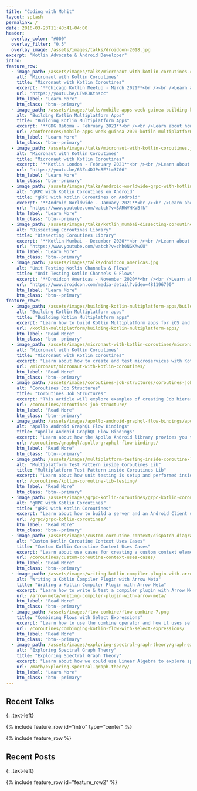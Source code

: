 ```yaml
---
title: "Coding with Mohit"
layout: splash
permalink: /
date: 2016-03-23T11:48:41-04:00
header:
  overlay_color: "#000"
  overlay_filter: "0.5"
  overlay_image: /assets/images/talks/droidcon-2018.jpg
excerpt: "Kotlin Advocate & Android Developer"
intro:
feature_row:
  - image_path: /assets/images/talks/micronaut-with-kotlin-coroutines-chicago-kotlin-meetup.png
    alt: "Micronaut with Kotlin Coroutines"
    title: "Micronaut with Kotlin Coroutines"
    excerpt: '**Chicago Kotlin Meetup - March 2021**<br /><br />Learn about how to use Micornaut with Kotlin coroutines.'
    url: "https://youtu.be/LTwRJKtnscc"
    btn_label: "Learn More"
    btn_class: "btn--primary"
  - image_path: /assets/images/talks/mobile-apps-week-guinea-building-kotlin-multiplatform-apps.jpg
    alt: "Building Kotlin Multiplatform Apps"
    title: "Building Kotlin Multiplatform Apps"
    excerpt: '**GDG Ratoma - February 2021**<br /><br />Learn about how to build Kotlin multiplatform apps.'
    url: /conferences/mobile-apps-week-guinea-2020-kotiln-multiplatform/
    btn_label: "Learn More"
    btn_class: "btn--primary"
  - image_path: /assets/images/talks/micronaut-with-kotlin-coroutines.jpg
    alt: "Micronaut with Kotlin Coroutines"
    title: "Micronaut with Kotlin Coroutines"
    excerpt: '**Kotlin London - February 2021**<br /><br />Learn about how to build microservices with Micronaut.'
    url: "https://youtu.be/63Zc4DJPr8E?t=3706"
    btn_label: "Learn More"
    btn_class: "btn--primary"
  - image_path: /assets/images/talks/android-worldwide-grpc-with-kotlin-coroutines.jpg
    alt: "gRPC with Kotlin Coroutines on Android"
    title: "gRPC with Kotlin Coroutines on Android"
    excerpt: '**Android Worldwide - January 2021**<br /><br />Learn about how to use gRPC with Kotlin coroutines on Android.'
    url: "https://www.youtube.com/watch?v=3ARWVHKVBfk"
    btn_label: "Learn More"
    btn_class: "btn--primary"
  - image_path: /assets/images/talks/kotlin_mumbai-dissecting-coroutines-library.jpeg
    alt: "Dissecting Coroutines Library"
    title: "Dissecting Coroutines Library"
    excerpt: '**Kotlin Mumbai - December 2020**<br /><br />Learn about advanced and lesser known features in the coroutines library.'
    url: "https://www.youtube.com/watch?v=zhh0NGKAwQU"
    btn_label: "Learn More"
    btn_class: "btn--primary"
  - image_path: /assets/images/talks/droidcon_americas.jpg
    alt: "Unit Testing Kotlin Channels & Flows"
    title: "Unit Testing Kotlin Channels & Flows"
    excerpt: '**Droidcon Americas - November 2020**<br /><br />Learn about how to write unit tests for channels and flows'
    url: "https://www.droidcon.com/media-detail?video=481196790"
    btn_label: "Learn More"
    btn_class: "btn--primary"
feature_row2:
  - image_path: /assets/images/building-kotlin-multiplatform-apps/building-kotlin-multiplatform-apps.jpeg
    alt: "Building Kotlin Multiplatform apps"
    title: "Building Kotlin Multiplatform apps"
    excerpt: "Learn how to build Kotlin Multiplatform apps for iOS and Android with Ktor, Kotlinx Serilization and SQL Delight."
    url: /kotlin-multiplatform/building-kotlin-multiplatform-apps/
    btn_label: "Read More"
    btn_class: "btn--primary"
  - image_path: /assets/images/micronaut-with-kotlin-coroutines/micronaut-with-kotlin-coroutines.jpeg
    alt: "Micronaut with Kotlin Coroutines"
    title: "Micronaut with Kotlin Coroutines"
    excerpt: "Learn about how to create and test microservices with Kotlin coroutines using the Micronaut framework."
    url: /micronaut/micronaut-with-kotlin-coroutines/
    btn_label: "Read More"
    btn_class: "btn--primary"
  - image_path: /assets/images/coroutines-job-structures/coroutines-job-sructures-image-0.png
    alt: "Coroutines Job Structures"
    title: "Coroutines Job Structures"
    excerpt: "This article will explore examples of creating Job hierarchies, their effect on cancellation, and Supervisor Jobs."
    url: /coroutines/coroutines-job-structure/
    btn_label: "Read More"
    btn_class: "btn--primary"
  - image_path: /assets/images/apollo-android-graphql-flow-bindings/apollo-android-graphql-flow-bindings.png
    alt: "Apollo Android GraphQL Flow Bindings"
    title: "Apollo Android GraphQL Flow Bindings"
    excerpt: "Learn about how the Apollo Android library provides you the ability to use Flows."
    url: /coroutines/graphql/apollo-graphql-flow-bindings/
    btn_label: "Read More"
    btn_class: "btn--primary"
  - image_path: /assets/images/multiplatform-testing-inside-coroutine-lib/test-base-diagram.png
    alt: "Multiplatform Test Pattern inside Coroutines Lib"
    title: "Multiplatform Test Pattern inside Coroutines Lib"
    excerpt: "Learn about how unit testing is setup and performed inside the Kotlin coroutines library."
    url: /coroutines/kotlin-coroutine-lib-testing/
    btn_label: "Read More"
    btn_class: "btn--primary"
  - image_path: /assets/images/grpc-kotlin-coroutines/grpc-kotlin-coroutines-1.png
    alt: "gRPC with Kotlin Coroutines"
    title: "gRPC with Kotlin Coroutines"
    excerpt: "Learn about how to build a server and an Android Client using the gRPC-Kotlin library with coroutines."
    url: /grpc/grpc-kotlin-coroutines/
    btn_label: "Read More"
    btn_class: "btn--primary"
  - image_path: /assets/images/custom-coroutine-context/dispatch-diagram.jpeg
    alt: "Custom Kotlin Coroutine Context Uses Cases"
    title: "Custom Kotlin Coroutine Context Uses Cases"
    excerpt: "Learn about use cases for creating a custom context element. I'll share use cases for dispatcher provider, thread local data and database transactions."
    url: /coroutines/custom-coroutine-context-uses-cases/
    btn_label: "Read More"
    btn_class: "btn--primary"
  - image_path: /assets/images/writing-kotlin-compiler-plugin-with-arrow-meta/arrow-meta-kotlin-compiler-plugin-2.gif
    alt: "Writing a Kotlin Compiler Plugin with Arrow Meta"
    title: "Writing a Kotlin Compiler Plugin with Arrow Meta"
    excerpt: "Learn how to write & test a compiler plugin with Arrow Meta. I will share with you how to build an example plugin."
    url: /arrow-meta/writing-compiler-plugin-with-arrow-meta/
    btn_label: "Read More"
    btn_class: "btn--primary"
  - image_path: /assets/images/flow-combine/flow-combine-7.png
    title: "Combining Flows with Select Expressions"
    excerpt: "Learn how to use the combine operator and how it uses select expressions under the hood."
    url: /coroutines/combinging-kotlin-flow-with-select-expressions/
    btn_label: "Read More"
    btn_class: "btn--primary"
  - image_path: /assets/images/exploring-spectral-graph-theory/graph-example-3.png
    alt: "Exploring Spectral Graph Theory"
    title: "Exploring Spectral Graph Theory"
    excerpt: "Learn about how we could use Linear Algebra to explore spectral properties of graphs."
    url: /math/exploring-spectral-graph-theory/
    btn_label: "Learn More"
    btn_class: "btn--primary" 
---
```


## Recent Talks
{: .text-left}

{% include feature_row id="intro" type="center" %}

{% include feature_row %}

## Recent Posts
{: .text-left}

{% include feature_row id="feature_row2" %}
